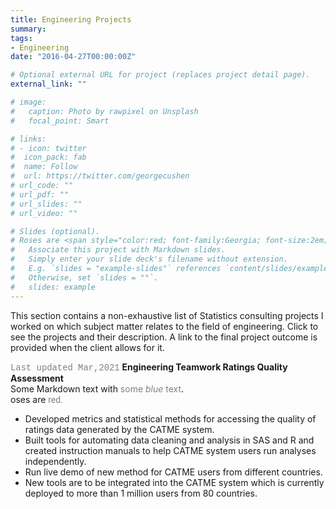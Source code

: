 ```yaml
---
title: Engineering Projects
summary:     
tags:  
- Engineering  
date: "2016-04-27T00:00:00Z"

# Optional external URL for project (replaces project detail page).
external_link: ""

# image:
#   caption: Photo by rawpixel on Unsplash
#   focal_point: Smart

# links:
# - icon: twitter
#  icon_pack: fab
#  name: Follow
#  url: https://twitter.com/georgecushen
# url_code: ""
# url_pdf: ""
# url_slides: ""
# url_video: ""

# Slides (optional).
# Roses are <span style="color:red; font-family:Georgia; font-size:2em;">red.</span>
#   Associate this project with Markdown slides.
#   Simply enter your slide deck's filename without extension.
#   E.g. `slides = "example-slides"` references `content/slides/example-slides.md`.
#   Otherwise, set `slides = ""`.
#   slides: example
---
```

This section contains a non-exhaustive list of Statistics consulting projects I worked on which subject matter relates to the field of engineering. Click to see the projects and their description. A link to the final project outcome is provided when the client allows for it.

<span style="color:grey; font-family:courier; font-size:13.86px;">Last updated Mar,2021</span>
**Engineering Teamwork Ratings Quality Assessment**  
Some Markdown text with <span style="color:grey">some *blue* text</span>.  
oses are <span style="color:grey; font-family:roboto; font-size:13.86px;">red.</span>
* Developed metrics and statistical methods for accessing the quality of ratings data generated by the
CATME system.  
* Built tools for automating data cleaning and analysis in SAS and R and created instruction manuals to help
CATME system users run analyses independently.  
* Run live demo of new method for CATME users from different countries.  
* New tools are to be integrated into the CATME system which is currently deployed to more than 1 million
users from 80 countries.  


